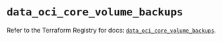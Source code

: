 # `data_oci_core_volume_backups`

Refer to the Terraform Registry for docs: [`data_oci_core_volume_backups`](https://registry.terraform.io/providers/oracle/oci/7.19.0/docs/data-sources/core_volume_backups).
